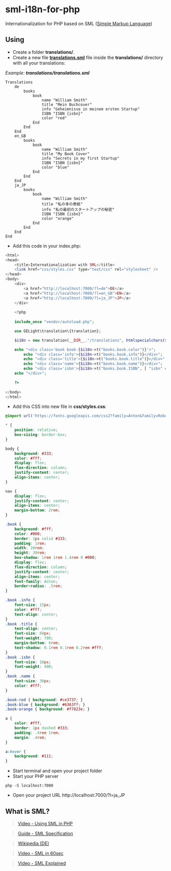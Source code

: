 ﻿# sml-i18n-for-php

Internationalization for PHP based on SML ([Simple Markup Language](https://dev.stenway.com/SML/PHP.html))

## Using

* Create a folder **translations/**.
* Create a new file **[translations.sml](https://dev.stenway.com/SML/Specification.html)** file inside the **translations/** directory with all your translations:

*Example: **translations/translations.sml***
```shell
Translations
    de
        books
            book
                name "William Smith"
                title "Mein Buchcover"
                info "Geheimnisse in meinem ersten Startup"
                ISBN "ISBN {isbn}"
                color "red"
            End
        End
    End
    en_GB
        books
            book
                name "William Smith"
                title "My Book Cover"
                info "Secrets in my first Startup"
                ISBN "ISBN {isbn}"
                color "blue"
            End
        End
    End
    ja_JP
        books
            book
                name "William Smith"
                title "私の本の表紙"
                info "私の最初のスタートアップの秘密"
                ISBN "ISBN {isbn}"
                color "orange"
            End
        End
    End
End
```

* Add this code in your index.php:

```php
<html>
<head>
    <title>Internationalization with SML</title>
    <link href="css/styles.css" type="text/css" rel="stylesheet" />
</head>
<body>
    <div>
        <a href="http://localhost:7000/?l=de">DE</a>
        <a href="http://localhost:7000/?l=en_GB">EN</a>
        <a href="http://localhost:7000/?l=ja_JP">JP</a>
    </div>
    
    <?php
    
    include_once "vendor/autoload.php";

    use GELight\translation\{translation};

    $i18n = new translation(__DIR__."/translations", htmlspecialchars($_GET["l"]));

    echo "<div class='book book-{$i18n->t("books.book.color")}'>";
        echo "<div class='info'>{$i18n->t("books.book.info")}</div>";
        echo "<div class='title'>{$i18n->t("books.book.title")}</div>";
        echo "<div class='name'>{$i18n->t("books.book.name")}</div>";
        echo "<div class='isbn'>{$i18n->t("books.book.ISBN", [ "isbn" => "978-3-86680-192-9" ])}</div>";
    echo "</div>";

    ?>
    
</body>
</html>
```

* Add this CSS into new file in **css/styles.css**:

```css
@import url('https://fonts.googleapis.com/css2?family=Anton&family=Roboto:wght@700&display=swap');

* {
    position: relative;
    box-sizing: border-box;
}

body {
    background: #333;
    color: #fff;
    display: flex;
    flex-direction: column;
    justify-content: center;
    align-items: center;
}

nav {
    display: flex;
    justify-content: center;
    align-items: center;
    margin-bottom: 2rem;
}

.book {
    background: #fff;
    color: #000;
    border: 1px solid #333;
    padding: 1rem;
    width: 20rem;
    height: 30rem;
    box-shadow: 1rem 1rem 1.4rem 0 #000;
    display: flex;
    flex-direction: column;
    justify-content: center;
    align-items: center;
    font-family: Anton;
    border-radius: .5rem;
}

.book .info {
    font-size: 15px;
    color: #fff;
    text-align: center;
}
.book .title {
    text-align: center;
    font-size: 60px;
    font-weight: 700;
    margin-bottom: 6rem;
    text-shadow: 0.1rem 0.1rem 0.2rem #fff;
}
.book .isbn {
    font-size: 10px;
    font-weight: 400;
}
.book .name {
    font-size: 30px;
    color: #fff;
}

.book-red { background: #ce3737; }
.book-blue { background: #6363ff; }
.book-orange { background: #f7823e; }

a {
    color: #fff;
    border: 1px dashed #333;
    padding: .4rem 1rem;
    margin: .4rem;
}

a:hover {
    background: #111;
}
```

* Start terminal and open your project folder
* Start your PHP server 
```shell
php -S localhost:7000
```
* Open your project URL http://localhost:7000/?l=ja_JP

## What is SML?

> [Video - Using SML in PHP](https://dev.stenway.com/SML/PHP.html)

> [Guide - SML Specification](https://dev.stenway.com/SML/Specification.html)

> [Wikipedia (DE)](https://de.wikipedia.org/wiki/Simple_Markup_Language)

> [Video - SML in 60sec](https://www.youtube.com/watch?v=qOooyygwX0w)

> [Video - SML Explained](https://www.youtube.com/watch?v=fBzMdzMtH-s&t=221s)

